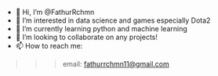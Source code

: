- 👋 Hi, I’m @FathurRchmn
- 👀 I’m interested in data science and games especially Dota2
- 🌱 I’m currently learning python and machine learning
- 💞️ I’m looking to collaborate on any projects!
- 📫 How to reach me:
 >>> email: fathurrchmn11@gmail.com

<!---
FathurRchmn/FathurRchmn is a ✨ special ✨ repository because its `README.md` (this file) appears on your GitHub profile.
You can click the Preview link to take a look at your changes.
--->
